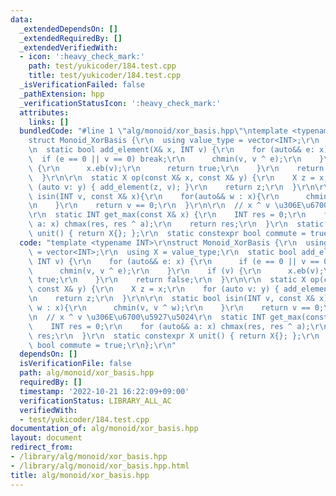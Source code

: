 ```yaml
---
data:
  _extendedDependsOn: []
  _extendedRequiredBy: []
  _extendedVerifiedWith:
  - icon: ':heavy_check_mark:'
    path: test/yukicoder/184.test.cpp
    title: test/yukicoder/184.test.cpp
  _isVerificationFailed: false
  _pathExtension: hpp
  _verificationStatusIcon: ':heavy_check_mark:'
  attributes:
    links: []
  bundledCode: "#line 1 \"alg/monoid/xor_basis.hpp\"\ntemplate <typename INT>\r\n\
    struct Monoid_XorBasis {\r\n  using value_type = vector<INT>;\r\n  using X = value_type;\r\
    \n  static bool add_element(X& x, INT v) {\r\n    for (auto&& e: x) {\r\n    \
    \  if (e == 0 || v == 0) break;\r\n      chmin(v, v ^ e);\r\n    }\r\n    if (v)\
    \ {\r\n      x.eb(v);\r\n      return true;\r\n    }\r\n    return false;\r\n\
    \  }\r\n\r\n  static X op(const X& x, const X& y) {\r\n    X z = x;\r\n    for\
    \ (auto v: y) { add_element(z, v); }\r\n    return z;\r\n  }\r\n\r\n  static bool\
    \ isin(INT v, const X& x){\r\n    for(auto&& w : x){\r\n      chmin(v, v ^ w);\r\
    \n    }\r\n    return v == 0;\r\n  }\r\n\r\n  // x ^ v \u306E\u6700\u5927\u5024\
    \r\n  static INT get_max(const X& x) {\r\n    INT res = 0;\r\n    for (auto&&\
    \ a: x) chmax(res, res ^ a);\r\n    return res;\r\n  }\r\n  static constexpr X\
    \ unit() { return X{}; };\r\n  static constexpr bool commute = true;\r\n};\r\n"
  code: "template <typename INT>\r\nstruct Monoid_XorBasis {\r\n  using value_type\
    \ = vector<INT>;\r\n  using X = value_type;\r\n  static bool add_element(X& x,\
    \ INT v) {\r\n    for (auto&& e: x) {\r\n      if (e == 0 || v == 0) break;\r\n\
    \      chmin(v, v ^ e);\r\n    }\r\n    if (v) {\r\n      x.eb(v);\r\n      return\
    \ true;\r\n    }\r\n    return false;\r\n  }\r\n\r\n  static X op(const X& x,\
    \ const X& y) {\r\n    X z = x;\r\n    for (auto v: y) { add_element(z, v); }\r\
    \n    return z;\r\n  }\r\n\r\n  static bool isin(INT v, const X& x){\r\n    for(auto&&\
    \ w : x){\r\n      chmin(v, v ^ w);\r\n    }\r\n    return v == 0;\r\n  }\r\n\r\
    \n  // x ^ v \u306E\u6700\u5927\u5024\r\n  static INT get_max(const X& x) {\r\n\
    \    INT res = 0;\r\n    for (auto&& a: x) chmax(res, res ^ a);\r\n    return\
    \ res;\r\n  }\r\n  static constexpr X unit() { return X{}; };\r\n  static constexpr\
    \ bool commute = true;\r\n};\r\n"
  dependsOn: []
  isVerificationFile: false
  path: alg/monoid/xor_basis.hpp
  requiredBy: []
  timestamp: '2022-10-21 16:22:09+09:00'
  verificationStatus: LIBRARY_ALL_AC
  verifiedWith:
  - test/yukicoder/184.test.cpp
documentation_of: alg/monoid/xor_basis.hpp
layout: document
redirect_from:
- /library/alg/monoid/xor_basis.hpp
- /library/alg/monoid/xor_basis.hpp.html
title: alg/monoid/xor_basis.hpp
---
```

